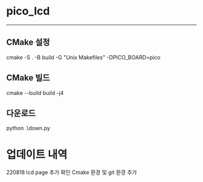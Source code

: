 # pico_lcd
---
## CMake 설정
cmake -S . -B build -G "Unix Makefiles" -DPICO_BOARD=pico

## CMake 빌드
cmake --build build -j4

## 다운로드
python .\down.py

# 업데이트 내역
220818 lcd page 추가 확인 Cmake 환경 및 git 환경 추가

